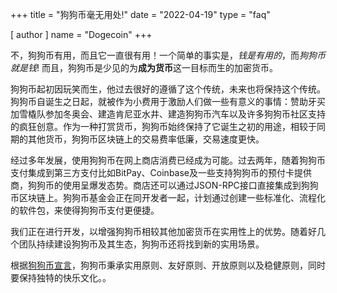 +++
title = "狗狗币毫无用处!"
date = "2022-04-19"
type = "faq"

[ author ]
  name = "Dogecoin"
+++

不，狗狗币有用，而且它一直很有用！一个简单的事实是，*钱是有用的*，而*狗狗币就是钱*! 而且，狗狗币是少见的为**成为货币**这一目标而生的加密货币。  

狗狗币起初因玩笑而生，他过去很好的遵循了这个传统，未来也将保持这个传统。狗狗币自诞生之日起，就被作为小费用于激励人们做一些有意义的事情：赞助牙买加雪橇队参加冬奥会、建造肯尼亚水井、建造狗狗币汽车以及许多狗狗币社区支持的疯狂创意。作为一种打赏货币，狗狗币始终保持了它诞生之初的用途，相较于同期的其他货币，狗狗币区块链上的交易费率低廉，交易速度更快。

经过多年发展，使用狗狗币在网上商店消费已经成为可能。过去两年，随着狗狗币支付集成到第三方支付比如BitPay、Coinbase及一些支持狗狗币的预付卡提供商，狗狗币的使用呈爆发态势。商店还可以通过JSON-RPC接口直接集成到狗狗币区块链上。狗狗币基金会正在同开发者一起，计划通过创建一些标准化、流程化的软件包，来使得狗狗币支付更便捷。

我们正在进行开发，以增强狗狗币相较其他加密货币在实用性上的优势。随着好几个团队持续建设狗狗币及其生态，狗狗币还将找到新的实用场景。

根据[狗狗币宣言](https://foundation.dogecoin.com/zh-cn/manifesto/)，狗狗币秉承实用原则、友好原则、开放原则以及稳健原则，同时要保持独特的快乐文化。。
